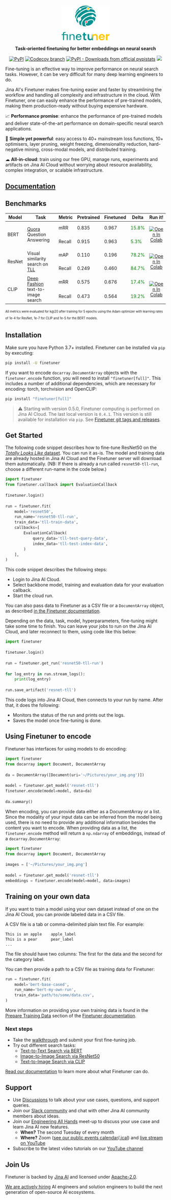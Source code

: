 <br><br>

<p align="center">
<img src="https://github.com/jina-ai/finetuner/blob/main/docs/_static/finetuner-logo-ani.svg?raw=true" alt="Finetuner logo: Finetuner helps you to create experiments in order to improve embeddings on search tasks. It accompanies you to deliver the last mile of performance-tuning for neural search applications." width="150px">
</p>


<p align="center">
<b>Task-oriented finetuning for better embeddings on neural search</b>
</p>

<p align=center>
<a href="https://pypi.org/project/finetuner/"><img alt="PyPI" src="https://img.shields.io/pypi/v/finetuner?label=Release&style=flat-square"></a>
<a href="https://codecov.io/gh/jina-ai/finetuner"><img alt="Codecov branch" src="https://img.shields.io/codecov/c/github/jina-ai/finetuner/main?logo=Codecov&logoColor=white&style=flat-square"></a>
<a href="https://pypistats.org/packages/finetuner"><img alt="PyPI - Downloads from official pypistats" src="https://img.shields.io/pypi/dm/finetuner?style=flat-square"></a>
<a href="https://slack.jina.ai"><img src="https://img.shields.io/badge/Slack-3.6k-blueviolet?logo=slack&amp;logoColor=white&style=flat-square"></a>
</p>

<!-- start elevator-pitch -->

Fine-tuning is an effective way to improve performance on neural search tasks. However, it can be very difficult for
many deep learning engineers to do.

Jina AI's Finetuner makes fine-tuning easier and faster by streamlining the workflow and handling all complexity and 
infrastructure in the cloud. With Finetuner, one can easily enhance the performance of pre-trained models, making them 
production-ready without buying expensive hardware.

📈 **Performance promise**: enhance the performance of pre-trained models and deliver state-of-the-art performance on 
domain-specific neural search applications.

🔱 **Simple yet powerful**: easy access to 40+ mainstream loss functions, 10+ optimisers, layer pruning, weight 
freezing, dimensionality reduction, hard-negative mining, cross-modal models, and distributed training. 

☁ **All-in-cloud**: train using our free GPU, manage runs, experiments and artifacts on Jina AI Cloud without worrying 
about resource availability, complex integration, or scalable infrastructure.

<!-- end elevator-pitch -->

## [Documentation](https://finetuner.jina.ai/)

## Benchmarks

<table>
<thead>
  <tr>
    <th>Model</th>
    <th>Task</th>
    <th>Metric</th>
    <th>Pretrained</th>
    <th>Finetuned</th>
    <th>Delta</th>
    <th>Run it!</th>
  </tr>
</thead>
<tbody>
  <tr>
    <td rowspan="2">BERT</td>
    <td rowspan="2"><a href="https://www.kaggle.com/c/quora-question-pairs">Quora</a> Question Answering</td>
    <td>mRR</td>
    <td>0.835</td>
    <td>0.967</td>
    <td><span style="color:green">15.8%</span></td>
    <td rowspan="2"><p align=center><a href="https://colab.research.google.com/drive/1Ui3Gw3ZL785I7AuzlHv3I0-jTvFFxJ4_?usp=sharing"><img alt="Open In Colab" src="https://colab.research.google.com/assets/colab-badge.svg"></a></p></td>
  </tr>
  <tr>
    <td>Recall</td>
    <td>0.915</td>
    <td>0.963</td>
    <td><span style="color:green">5.3%</span></td>
  </tr>
  <tr>
    <td rowspan="2">ResNet</td>
    <td rowspan="2">Visual similarity search on <a href="https://sites.google.com/view/totally-looks-like-dataset">TLL</a></td>
    <td>mAP</td>
    <td>0.110</td>
    <td>0.196</td>
    <td><span style="color:green">78.2%</span></td>
    <td rowspan="2"><p align=center><a href="https://colab.research.google.com/drive/1QuUTy3iVR-kTPljkwplKYaJ-NTCgPEc_?usp=sharing"><img alt="Open In Colab" src="https://colab.research.google.com/assets/colab-badge.svg"></a></p></td>
  </tr>
  <tr>
    <td>Recall</td>
    <td>0.249</td>
    <td>0.460</td>
    <td><span style="color:green">84.7%</span></td>
  </tr>
  <tr>
    <td rowspan="2">CLIP</td>
    <td rowspan="2"><a href="https://mmlab.ie.cuhk.edu.hk/projects/DeepFashion.html">Deep Fashion</a> text-to-image search</td>
    <td>mRR</td>
    <td>0.575</td>
    <td>0.676</td>
    <td><span style="color:green">17.4%</span></td>
    <td rowspan="2"><p align=center><a href="https://colab.research.google.com/drive/1yKnmy2Qotrh3OhgwWRsMWPFwOSAecBxg?usp=sharing"><img alt="Open In Colab" src="https://colab.research.google.com/assets/colab-badge.svg"></a></p></td>
  </tr>
  <tr>
    <td>Recall</td>
    <td>0.473</td>
    <td>0.564</td>
    <td><span style="color:green">19.2%</span></td>
  </tr>

</tbody>
</table>

<sub><sup>All metrics were evaluated for k@20 after training for 5 epochs using the Adam optimizer with learning rates of 1e-4 for ResNet, 1e-7 for CLIP and 1e-5 for the BERT models.</sup></sub>

<!-- start install-instruction -->

## Installation

Make sure you have Python 3.7+ installed. Finetuner can be installed via `pip` by executing:

```bash
pip install -U finetuner
```

If you want to encode `docarray.DocumentArray` objects with the `finetuner.encode` function, you will need to install 
`"finetuner[full]"`. This includes a number of additional dependencies, which are necessary for encoding: torch, 
torchvision and OpenCLIP:

```bash
pip install "finetuner[full]"
```

<!-- end install-instruction -->

> ⚠️ Starting with version 0.5.0, Finetuner computing is performed on Jina AI Cloud. The last local version is `0.4.1`. 
> This version is still available for installation via `pip`. See [Finetuner git tags and releases](https://github.com/jina-ai/finetuner/releases).




  
## Get Started

The following code snippet describes how to fine-tune ResNet50 on the [_Totally Looks Like_ dataset](https://sites.google.com/view/totally-looks-like-dataset). 
You can run it as-is. The model and training data are already hosted in Jina AI Cloud and the Finetuner server will 
download them automatically.
(NB: If there is already a run called `resnet50-tll-run`, choose a different run-name in the code below.)

```python
import finetuner
from finetuner.callback import EvaluationCallback

finetuner.login()

run = finetuner.fit(
    model='resnet50',
    run_name='resnet50-tll-run',
    train_data='tll-train-data',
    callbacks=[
        EvaluationCallback(
            query_data='tll-test-query-data',
            index_data='tll-test-index-data',
        )
    ],
)
```
This code snippet describes the following steps:

* Login to Jina AI Cloud.
* Select backbone model, training and evaluation data for your evaluation callback.
* Start the cloud run.

You can also pass data to Finetuner as a CSV file or a `DocumentArray` object, as described [in the Finetuner documentation](https://finetuner.jina.ai/walkthrough/create-training-data/).  

Depending on the data, task, model, hyperparameters, fine-tuning might take some time to finish. You can leave your jobs 
to run on the Jina AI Cloud, and later reconnect to them, using code like this below:

```python
import finetuner

finetuner.login()

run = finetuner.get_run('resnet50-tll-run')

for log_entry in run.stream_logs():
    print(log_entry)

run.save_artifact('resnet-tll')
```

This code logs into Jina AI Cloud, then connects to your run by name. After that, it does the following:
  * Monitors the status of the run and prints out the logs.
  * Saves the model once fine-tuning is done.

## Using Finetuner to encode

Finetuner has interfaces for using models to do encoding:

```python
import finetuner
from docarray import Document, DocumentArray

da = DocumentArray([Document(uri='~/Pictures/your_img.png')])

model = finetuner.get_model('resnet-tll')
finetuner.encode(model=model, data=da)

da.summary()
```

When encoding, you can provide data either as a DocumentArray or a list. Since the modality of your input data can be inferred from the model being used, there is no need to provide any additional information besides the content you want to encode. When providing data as a list, the `finetuner.encode` method will return a `np.ndarray` of embeddings, instead of a `docarray.DocumentArray`:

```python
import finetuner
from docarray import Document, DocumentArray

images = ['~/Pictures/your_img.png']

model = finetuner.get_model('resnet-tll')
embeddings = finetuner.encode(model=model, data=images)
```

## Training on your own data

If you want to train a model using your own dataset instead of one on the Jina AI Cloud, you can provide labeled data in a CSV file.

A CSV file is a tab or comma-delimited plain text file. For example:

```plaintext
This is an apple    apple_label
This is a pear      pear_label
...
```
The file should have two columns: The first for the data and the second for the category label.

You can then provide a path to a CSV file as training data for Finetuner:

```python
run = finetuner.fit(
    model='bert-base-cased',
    run_name='bert-my-own-run',
    train_data='path/to/some/data.csv',
)
```
More information on providing your own training data is found in the [Prepare Training Data](https://finetuner.jina.ai/walkthrough/create-training-data/) section of the [Finetuner documentation](https://finetuner.jina.ai/).



### Next steps

- Take the [walkthrough](https://finetuner.jina.ai/walkthrough/) and submit your first fine-tuning job.
- Try out different search tasks:
  - [Text-to-Text Search via BERT](https://finetuner.jina.ai/notebooks/text_to_text/)
  - [Image-to-Image Search via ResNet50](https://finetuner.jina.ai/notebooks/image_to_image/)
  - [Text-to-Image Search via CLIP](https://finetuner.jina.ai/notebooks/text_to_image/)

[Read our documentation](https://finetuner.jina.ai/) to learn more about what Finetuner can do.

<!-- start support-pitch -->
## Support

- Use [Discussions](https://github.com/jina-ai/finetuner/discussions) to talk about your use cases, questions, and
  support queries.
- Join our [Slack community](https://slack.jina.ai) and chat with other Jina AI community members about ideas.
- Join our [Engineering All Hands](https://youtube.com/playlist?list=PL3UBBWOUVhFYRUa_gpYYKBqEAkO4sxmne) meet-up to discuss your use case and learn Jina AI new features.
    - **When?** The second Tuesday of every month
    - **Where?**
      Zoom ([see our public events calendar](https://calendar.google.com/calendar/embed?src=c_1t5ogfp2d45v8fit981j08mcm4%40group.calendar.google.com&ctz=Europe%2FBerlin)/[.ical](https://calendar.google.com/calendar/ical/c_1t5ogfp2d45v8fit981j08mcm4%40group.calendar.google.com/public/basic.ics))
      and [live stream on YouTube](https://youtube.com/c/jina-ai)
- Subscribe to the latest video tutorials on our [YouTube channel](https://youtube.com/c/jina-ai)

## Join Us

Finetuner is backed by [Jina AI](https://jina.ai) and licensed under [Apache-2.0](./LICENSE). 

[We are actively hiring](https://jobs.jina.ai) AI engineers and solution engineers to build the next generation of
open-source AI ecosystems.

<!-- end support-pitch -->
